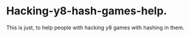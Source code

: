 # Hacking-y8-hash-games-help.
This is just, to help people with hacking y8 games with hashing in them. 
